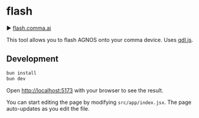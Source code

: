 # flash

► [flash.comma.ai](https://flash.comma.ai)

This tool allows you to flash AGNOS onto your comma device. Uses [qdl.js](https://github.com/commaai/qdl.js).

## Development

```bash
bun install
bun dev
```

Open [http://localhost:5173](http://localhost:5173) with your browser to see the result.

You can start editing the page by modifying `src/app/index.jsx`. The page auto-updates as you edit the file.
